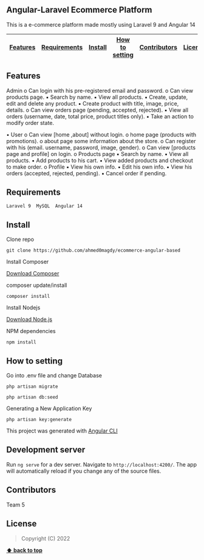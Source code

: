 

## Angular-Laravel Ecommerce Platform

This is a e-commerce platform made mostly using Laravel 9 and Angular 14

| [Features][] | [Requirements][] | [Install][] | [How to setting][] | [Contributors][] | [License][] |
|---|---|---|---|---|---|

## Features 

Admin
o Can login with his pre-registered email and password.
o Can view products page.
▪ Search by name.
▪ View all products.
▪ Create, update, edit and delete any product.
▪ Create product with title, image, price, details.
o Can view orders page (pending, accepted, rejected).
▪ View all orders (username, date, total price, product titles only).
▪ Take an action to modify order state.

• User
o Can view [home ,about] without login.
o home page (products with promotions).
o about page some information about the store.
o Can register with his (email. username, password, image, gender).
o Can view [products page and profile] on login.
o Products page
▪ Search by name.
▪ View all products.
▪ Add products to his cart.
▪ View added products and checkout to make order.
o Profile
▪ View his own info.
▪ Edit his own info.
▪ View his orders (accepted, rejected, pending).
▪ Cancel order if pending.


## Requirements

	Laravel 9  MySQL  Angular 14

## Install

Clone repo

```
git clone https://github.com/ahmed0magdy/ecommerce-angular-based
```

Install Composer


[Download Composer](https://getcomposer.org/download/)


composer update/install 

```
composer install
```

Install Nodejs


[Download Node.js](https://nodejs.org/en/download/)


NPM dependencies
```
npm install
```

## How to setting 

Go into .env file and change Database

```
php artisan migrate
```

```
php artisan db:seed
```
	
Generating a New Application Key
```
php artisan key:generate
```

This project was generated with [Angular CLI](https://github.com/angular/angular-cli)

## Development server

Run `ng serve` for a dev server. Navigate to `http://localhost:4200/`. The app will automatically reload if you change any of the source files.

## Contributors

Team 5

## License

> Copyright (C) 2022 

**[⬆ back to top](#laravel-ecommerce-platform)**

[Features]:#features
[Requirements]:#requirements
[Install]:#install
[How to setting]:#how-to-setting
[Contributors]:#contributors
[License]:#license
